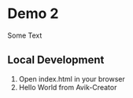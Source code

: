 # Demo 2

Some Text

## Local Development

1. Open index.html in your browser
2. Hello World from Avik-Creator